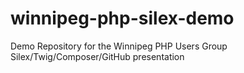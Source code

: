 winnipeg-php-silex-demo
=======================

Demo Repository for the Winnipeg PHP Users Group Silex/Twig/Composer/GitHub presentation
